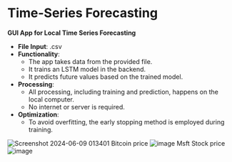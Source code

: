 # Time-Series Forecasting
**GUI App for Local Time Series Forecasting**

- **File Input**: .csv
- **Functionality**: 
  - The app takes data from the provided file.
  - It trains an LSTM model in the backend.
  - It predicts future values based on the trained model.
- **Processing**: 
  - All processing, including training and prediction, happens on the local computer.
  - No internet or server is required.
- **Optimization**: 
  - To avoid overfitting, the early stopping method is employed during training.

![Screenshot 2024-06-09 013401](https://github.com/SreevadanMulugu/Time-Series-Forecasting/assets/64011908/4cc1de4a-1d82-4c5c-b048-579b47a17325)
Bitcoin price
![image](https://github.com/user-attachments/assets/189b54e0-18eb-440c-bfd5-e8565df3fd6b)
Msft Stock price 
![image](https://github.com/user-attachments/assets/5e6cbbec-07f9-4cb6-8c99-fb7a59c98c6d)



